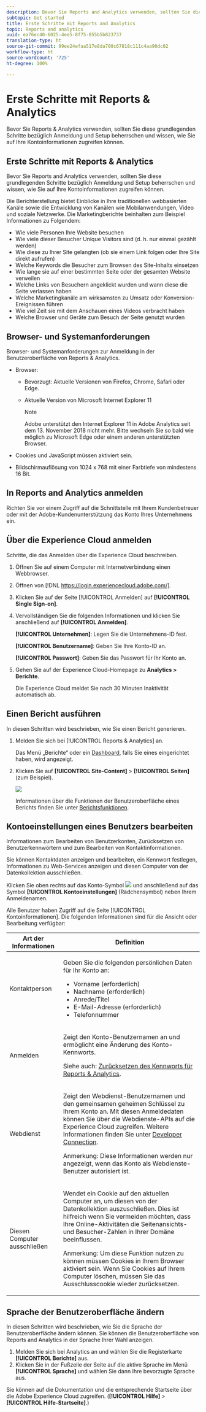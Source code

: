 ```yaml
---
description: Bevor Sie Reports and Analytics verwenden, sollten Sie diese grundlegenden Schritte bezüglich Anmeldung und Setup beherrschen und wissen, wie Sie auf Ihre Kontoinformationen zugreifen können.
subtopic: Get started
title: Erste Schritte mit Reports and Analytics
topic: Reports and analytics
uuid: ea76ec40-6025-4ee5-8f75-855b5b823737
translation-type: ht
source-git-commit: 99ee24efaa517e8da700c67818c111c4aa90dc02
workflow-type: ht
source-wordcount: '725'
ht-degree: 100%

---
```



# Erste Schritte mit Reports &amp; Analytics

Bevor Sie Reports &amp; Analytics verwenden, sollten Sie diese grundlegenden Schritte bezüglich Anmeldung und Setup beherrschen und wissen, wie Sie auf Ihre Kontoinformationen zugreifen können.

## Erste Schritte mit Reports &amp; Analytics

Bevor Sie Reports and Analytics verwenden, sollten Sie diese grundlegenden Schritte bezüglich Anmeldung und Setup beherrschen und wissen, wie Sie auf Ihre Kontoinformationen zugreifen können.

Die Berichterstellung bietet Einblicke in Ihre traditionellen webbasierten Kanäle sowie die Entwicklung von Kanälen wie Mobilanwendungen, Video und soziale Netzwerke. Die Marketingberichte beinhalten zum Beispiel Informationen zu Folgendem:

* Wie viele Personen Ihre Website besuchen
* Wie viele dieser Besucher Unique Visitors sind (d. h. nur einmal gezählt werden)
* Wie diese zu Ihrer Site gelangten (ob sie einem Link folgen oder Ihre Site direkt aufrufen)
* Welche Keywords die Besucher zum Browsen des Site-Inhalts einsetzen
* Wie lange sie auf einer bestimmten Seite oder der gesamten Website verweilen
* Welche Links von Besuchern angeklickt wurden und wann diese die Seite verlassen haben
* Welche Marketingkanäle am wirksamsten zu Umsatz oder Konversion-Ereignissen führen
* Wie viel Zeit sie mit dem Anschauen eines Videos verbracht haben
* Welche Browser und Geräte zum Besuch der Seite genutzt wurden

## Browser- und Systemanforderungen

Browser- und Systemanforderungen zur Anmeldung in der Benutzeroberfläche von Reports &amp; Analytics.

* Browser:

   * Bevorzugt: Aktuelle Versionen von Firefox, Chrome, Safari oder Edge.
   * Aktuelle Version von Microsoft Internet Explorer 11

      >[!NOTE]
      >
      >Adobe unterstützt den Internet Explorer 11 in Adobe Analytics seit dem 13. November 2018 nicht mehr. Bitte wechseln Sie so bald wie möglich zu Microsoft Edge oder einem anderen unterstützten Browser.

* Cookies und JavaScript müssen aktiviert sein.
* Bildschirmauflösung von 1024 x 768 mit einer Farbtiefe von mindestens 16 Bit.

## In Reports and Analytics anmelden

Richten Sie vor einem Zugriff auf die Schnittstelle mit Ihrem Kundenbetreuer oder mit der Adobe-Kundenunterstützung das Konto Ihres Unternehmens ein.

## Über die Experience Cloud anmelden

Schritte, die das Anmelden über die Experience Cloud beschreiben.

1. Öffnen Sie auf einem Computer mit Internetverbindung einen Webbrowser.
1. Öffnen von [!DNL https://login.experiencecloud.adobe.com/].
1. Klicken Sie auf der Seite [!UICONTROL Anmelden] auf **[!UICONTROL Single Sign-on]**.
1. Vervollständigen Sie die folgenden Informationen und klicken Sie anschließend auf **[!UICONTROL Anmelden]**.

   **[!UICONTROL Unternehmen]**: Legen Sie die Unternehmens-ID fest.

   **[!UICONTROL Benutzername]**: Geben Sie Ihre Konto-ID an.

   **[!UICONTROL Passwort]**: Geben Sie das Passwort für Ihr Konto an.
1. Gehen Sie auf der Experience Cloud-Homepage zu **Analytics > Berichte**.

   Die Experience Cloud meldet Sie nach 30 Minuten Inaktivität automatisch ab.

## Einen Bericht ausführen

In diesen Schritten wird beschrieben, wie Sie einen Bericht generieren.

1. Melden Sie sich bei [!UICONTROL Reports &amp; Analytics] an.

   Das Menü „Berichte“ oder ein [Dashboard](/help/analyze/reports-analytics/dashboard.md), falls Sie eines eingerichtet haben, wird angezeigt.

1. Klicken Sie auf **[!UICONTROL Site-Content]** > **[!UICONTROL Seiten]** (zum Beispiel).

   ![](assets/pages_report.png)

   Informationen über die Funktionen der Benutzeroberfläche eines Berichts finden Sie unter [Berichtsfunktionen](/help/analyze/reports-analytics/overview/report-overview.md).

## Kontoeinstellungen eines Benutzers bearbeiten

Informationen zum Bearbeiten von Benutzerkonten, Zurücksetzen von Benutzerkennwörtern und zum Bearbeiten von Kontaktinformationen.

Sie können Kontaktdaten anzeigen und bearbeiten, ein Kennwort festlegen, Informationen zu Web-Services anzeigen und diesen Computer von der Datenkollektion ausschließen.

Klicken Sie oben rechts auf das Konto-Symbol ![](assets/account.png) und anschließend auf das Symbol **[!UICONTROL Kontoeinstellungen]** (Rädchensymbol) neben Ihrem Anmeldenamen.

Alle Benutzer haben Zugriff auf die Seite [!UICONTROL Kontoinformationen]. Die folgenden Informationen sind für die Ansicht oder Bearbeitung verfügbar:

<table id="table_58F5D292485F45F9902B372E4E1E3103"> 
 <thead> 
  <tr> 
   <th colname="col1" class="entry"> Art der Informationen </th> 
   <th colname="col2" class="entry"> Definition </th> 
  </tr> 
 </thead>
 <tbody> 
  <tr> 
   <td> <p>Kontaktperson </p> </td> 
   <td> <p>Geben Sie die folgenden persönlichen Daten für Ihr Konto an: </p> 
    <ul id="ul_7925E35904EB47E3AC648FA80A09EF91"> 
     <li id="li_CDD8D7B73A1D4C78A41FF02BD0E5E788">Vorname (erforderlich) </li> 
     <li id="li_7255F50ABFFA4EE8A0A9D04F92BE432D">Nachname (erforderlich) </li> 
     <li id="li_3DF6107291CC4D46AAA0E4A13D59128F">Anrede/Titel </li> 
     <li id="li_B5BE95E0FE594939A2D4C6680A6B8BDD">E-Mail-Adresse (erforderlich) </li> 
     <li id="li_B764239241CE4F1CA74F77D796E7AB1D">Telefonnummer </li> 
    </ul> </td> 
  </tr> 
  <tr> 
   <td> <p> Anmelden </p> </td> 
   <td> <p>Zeigt den Konto-Benutzernamen an und ermöglicht eine Änderung des Konto-Kennworts. </p> <p>Siehe auch: <a href="https://helpx.adobe.com/de/analytics/kb/How-to-Reset-Report-and-analytics-password.html"  >Zurücksetzen des Kennworts für Reports &amp; Analytics</a>. </p> </td> 
  </tr> 
  <tr> 
   <td> <p>Webdienst </p> </td> 
   <td> <p>Zeigt den Webdienst-Benutzernamen und den gemeinsamen geheimen Schlüssel zu Ihrem Konto an. Mit diesen Anmeldedaten können Sie über die Webdienste-APIs auf die Experience Cloud zugreifen. Weitere Informationen finden Sie unter <a href="https://marketing.adobe.com/developer"  >Developer Connection</a>. </p> <p> <p>Anmerkung: Diese Informationen werden nur angezeigt, wenn das Konto als Webdienste-Benutzer autorisiert ist. </p> </p> </td> 
  </tr> 
  <tr> 
   <td> <p> Diesen Computer ausschließen </p> </td> 
   <td> <p>Wendet ein Cookie auf den aktuellen Computer an, um diesen von der Datenkollektion auszuschließen. Dies ist hilfreich wenn Sie vermeiden möchten, dass Ihre Online-Aktivitäten die Seitenansichts- und Besucher-Zahlen in Ihrer Domäne beeinflussen. </p> <p> <p>Anmerkung: Um diese Funktion nutzen zu können müssen Cookies in Ihrem Browser aktiviert sein. Wenn Sie Cookies auf Ihrem Computer löschen, müssen Sie das Ausschlusscookie wieder zurücksetzen. </p> </p> </td> 
  </tr> 
 </tbody> 
</table>

## Sprache der Benutzeroberfläche ändern

In diesen Schritten wird beschrieben, wie Sie die Sprache der Benutzeroberfläche ändern können. Sie können die Benutzeroberfläche von Reports and Analytics in der Sprache Ihrer Wahl anzeigen.

1. Melden Sie sich bei Analytics an und wählen Sie die Registerkarte **[!UICONTROL Berichte]** aus.
1. Klicken Sie in der Fußzeile der Seite auf die aktive Sprache im Menü **[!UICONTROL Sprache]** und wählen Sie dann Ihre bevorzugte Sprache aus.

Sie können auf die Dokumentation und die entsprechende Startseite über die Adobe Experience Cloud zugreifen. (**[!UICONTROL Hilfe]** > **[!UICONTROL Hilfe-Startseite]**.)

